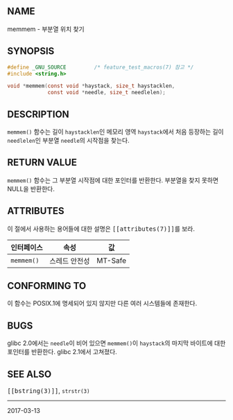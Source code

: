 ## NAME

memmem - 부분열 위치 찾기

## SYNOPSIS

```c
#define _GNU_SOURCE         /* feature_test_macros(7) 참고 */
#include <string.h>

void *memmem(const void *haystack, size_t haystacklen,
             const void *needle, size_t needlelen);
```

## DESCRIPTION

`memmem()` 함수는 길이 `haystacklen`인 메모리 영역 `haystack`에서 처음 등장하는 길이 `needlelen`인 부분열 `needle`의 시작점을 찾는다.

## RETURN VALUE

`memmem()` 함수는 그 부분열 시작점에 대한 포인터를 반환한다. 부분열을 찾지 못하면 NULL을 반환한다.

## ATTRIBUTES

이 절에서 사용하는 용어들에 대한 설명은 <tt>[[attributes(7)]]</tt>를 보라.

| 인터페이스 | 속성 | 값
| --- | --- | --- |
| `memmem()` | 스레드 안전성 | MT-Safe |

## CONFORMING TO

이 함수는 POSIX.1에 명세되어 있지 않지만 다른 여러 시스템들에 존재한다.

## BUGS

glibc 2.0에서는 `needle`이 비어 있으면 `memmem()`이 `haystack`의 마지막 바이트에 대한 포인터를 반환한다. glibc 2.1에서 고쳐졌다.

## SEE ALSO

<tt>[[bstring(3)]]</tt>, `strstr(3)`

----

2017-03-13
